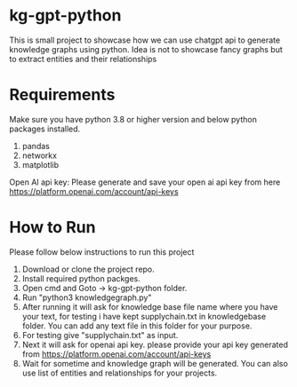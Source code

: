 # kg-gpt-python
This is small project to showcase how we can use chatgpt api to generate knowledge graphs using python. Idea is not to showcase fancy graphs but to extract entities and their relationships

# Requirements
Make sure you have python 3.8 or higher version and below python packages installed.
1. pandas
2. networkx
3. matplotlib

Open AI api key:
Please generate and save your open ai api key from here https://platform.openai.com/account/api-keys


# How to Run
Please follow below instructions to run this project
1. Download or clone the project repo.
2. Install required python packges.
3. Open cmd and Goto ->  kg-gpt-python folder.
4. Run "python3 knowledgegraph.py"
5. After running it will ask for knowledge base file name where you have your text, for testing i have kept supplychain.txt in knowledgebase folder. You can add any text file in this folder for your purpose.
6. For testing give "supplychain.txt" as input.
7. Next it will ask for openai api key. please provide your api key generated from https://platform.openai.com/account/api-keys
8. Wait for sometime and knowledge graph will be generated. You can also use list of entities and relationships for your projects.


